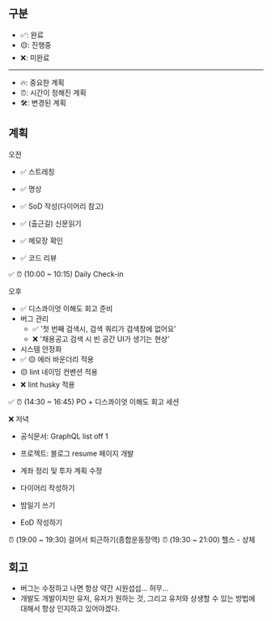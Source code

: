 ## 구분

- ✅: 완료
- 🟡: 진행중
- ❌: 미완료

---

- 🔥: 중요한 계획
- ⏰: 시간이 정해진 계획
- 🛠️: 변경된 계획

## 계획

오전

- ✅ 스트레칭
- ✅ 명상
- ✅ SoD 작성(다이어리 참고)

- ✅ (출근길) 신문읽기

- ✅ 메모장 확인
- ✅ 코드 리뷰

✅ ⏰ (10:00 ~ 10:15) Daily Check-in

오후

- ✅ 디스콰이엇 이해도 회고 준비
- 버그 관리
  - ✅ '첫 번째 검색시, 검색 쿼리가 검색창에 없어요'
  - ❌ '채용공고 검색 시 빈 공간 UI가 생기는 현상'
-  시스템 안정화
  - ✅ 🟡 에러 바운더리 적용
  - 🟡 lint 네이밍 컨벤션 적용
  - ❌ lint husky 적용

✅ ⏰ (14:30 ~ 16:45) PO + 디스콰이엇 이해도 회고 세션

❌ 저녁

- 공식문서: GraphQL list off 1
- 프로젝트: 블로그 resume 페이지 개발

- 계좌 정리 및 투자 계획 수정
- 다이어리 작성하기
- 밤일기 쓰기
- EoD 작성하기

⏰ (19:00 ~ 19:30) 걸어서 퇴근하기(종합운동장역)
⏰ (19:30 ~ 21:00) 헬스 - 상체

## 회고

- 버그는 수정하고 나면 항상 약간 시원섭섭... 허무...
- 개발도 개발이지만 유저, 유저가 원하는 것, 그리고 유저와 상생할 수 있는 방법에 대해서 항상 인지하고 있어야겠다.